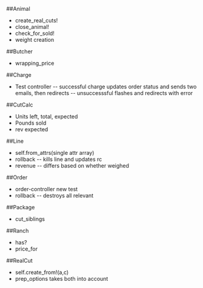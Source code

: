 ##Animal
- create_real_cuts!
- close_animal!
- check_for_sold!
- weight creation

##Butcher
- wrapping_price

##Charge
- Test controller
-- successful charge updates order status and sends two emails, then redirects
-- unsuccesssful flashes and redirects with error

##CutCalc
- Units left, total, expected
- Pounds sold
- rev expected

##Line
- self.from_attrs(single attr array)
- rollback -- kills line and updates rc
- revenue -- differs based on whether weighed

##Order
- order-controller new test
- rollback -- destroys all relevant

##Package
- cut_siblings

##Ranch
- has?
- price_for

##RealCut
- self.create_from!(a,c)
- prep_options takes both into account

